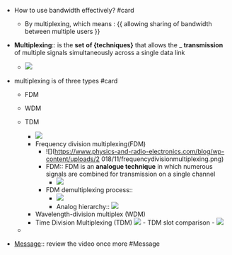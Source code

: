 - How to use bandwidth effectively? #card
	- By multiplexing, which means : {{ allowing sharing of bandwidth between multiple users }}


- **Multiplexing**:: is the  **set** **of {techniques}** that allows the  _ __transmission__  of multiple signals simultaneously across a single data link
	- ![](https://remnote-user-data.s3.amazonaws.com/ha_AteqIXreGOw-8gBDjGxtnHai53KZA9v33Xq6uknQ5cExxkNZOiIVoy9fET1YZ02EtnGERYQcHi0VM3GU2Lisd02zChMhkdEMEkF2Cb4vi-nZbG0Lmdw8PJCgjUxq-) 

- multiplexing is of three types #card 
	- FDM
	- WDM
	- TDM


		- ![](https://remnote-user-data.s3.amazonaws.com/OrzWg9KB9QewS1tPTb5Rrip-KTRxdc_ej2cMHnofTLYfN5w044Qj6SuLDDk5VVPJ0OiS75lDbKQ2j4Tnlhns-ZVQuuXToi0QkRXiTA5y0aUDfOrbgSIXzwbWy34B_OUc)	
		- Frequency division multiplexing(FDM)
			- ![](https://www.physics-and-radio-electronics.com/blog/wp-content/uploads/2	018/11/frequencydivisionmultiplexing.png)
			- FDM:: FDM is an **analogue technique** in which numerous signals are combined for transmission on a  single channel
				- ![](https://remnote-user-data.s3.amazonaws.com/Q4x9NTJJnAvE2NEiC0lwTNnVY8LlztSBv83c6V1RRDCYiT8n3MYbahOluHhEmYG66xngtouxHIy49wCHgxdNi-xQtaOvSj_g9_t5XVdaaBAFyw70qdO-GjsyWqItgv68)
			- FDM demultiplexing process:: 
				- ![](https://remnote-user-data.s3.amazonaws.com/TaGMftKN9WMzZCGUOt2FgcEIH2RpLWYnnJIm-u5FmipVUA_CRvsAUM5v5b4CcMztX-Gc_Tl0cfOOxRpg4jKeCo9ltIv-NJhewyz4oq8hyPGbLwTdlcIWIujN_CKCKoLw)  
				- Analog hierarchy:: ![](https://remnote-user-data.s3.amazonaws.com/lGaLh1VKlYKSRXzRb3xxVzkUgKoZnt6AuQwZvVa32chXsRXzgxcTekOyhaRqi808CTV8fnEO3376EdxApW0ry5PlYvl44mkKXyqDt-s1eMUCZg9xwr3J2RIeXqiw56F1)
		- Wavelength-division multiplex (WDM)
		- Time Division Multiplexing (TDM)
![](https://remnote-user-data.s3.amazonaws.com/NdFOj6d7wZZMr04_v8ki9EsyqGIv3gajWN-joU2xN6LKHlBptVnlLXeOgWeedWAW0GVB_6zLiC3e44XZQIDT6kD8fpOM0XLx0Bd-MKy4nMJV3ZJdOjQ1tLPbYNp-_uVU)
				- TDM slot comparison
					- ![](https://remnote-user-data.s3.amazonaws.com/GazFJOF35wlE6W1ahaDz0OCcYiKYPCwP9Jq1eXL-3RKkvGm5zwUjCQkeDDCWVr5ZGaqPHSzbOpNxKfUPEVHkaw_llzIrnJhjcM2-dH2TYElyX38bgU26Skx4JPpKfNpX)  
	- 
- [Message](../Message.md):: review the video once more #Message
